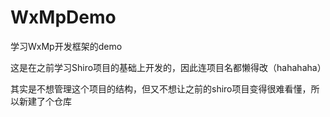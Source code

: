 # WxMpDemo

学习WxMp开发框架的demo

这是在之前学习Shiro项目的基础上开发的，因此连项目名都懒得改（hahahaha）

其实是不想管理这个项目的结构，但又不想让之前的shiro项目变得很难看懂，所以新建了个仓库
